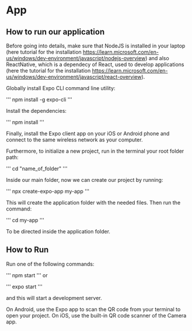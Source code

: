 # App


## How to run our application

Before going into details, make sure that NodeJS is installed in your laptop (here tutorial for the installation https://learn.microsoft.com/en-us/windows/dev-environment/javascript/nodejs-overview) and also ReactNative, which is a dependecy of React, used to develop applications (here the tutorial for the installation https://learn.microsoft.com/en-us/windows/dev-environment/javascript/react-overview). 

Globally install Expo CLI command line utility:

'''
npm install -g expo-cli
'''

Install the dependencies:

'''
npm install
'''

Finally, install the Expo client app on your iOS or Android phone and connect to the same wireless network as your computer.


Furthermore, to initialize a new project, run in the terminal your root folder path:

'''
cd "name_of_folder"
'''


Inside our main folder, now we can create our project by running:

'''
npx create-expo-app my-app
'''

This will create the application folder with the needed files.
Then run the command:

'''
cd my-app
'''

To be directed inside the application folder. 


## How to Run
Run one of the following commands:

'''
npm start
''' 
or

'''
expo start
'''

and this will start a development server.

On Android, use the Expo app to scan the QR code from your terminal to open your project.
On iOS, use the built-in QR code scanner of the Camera app.
